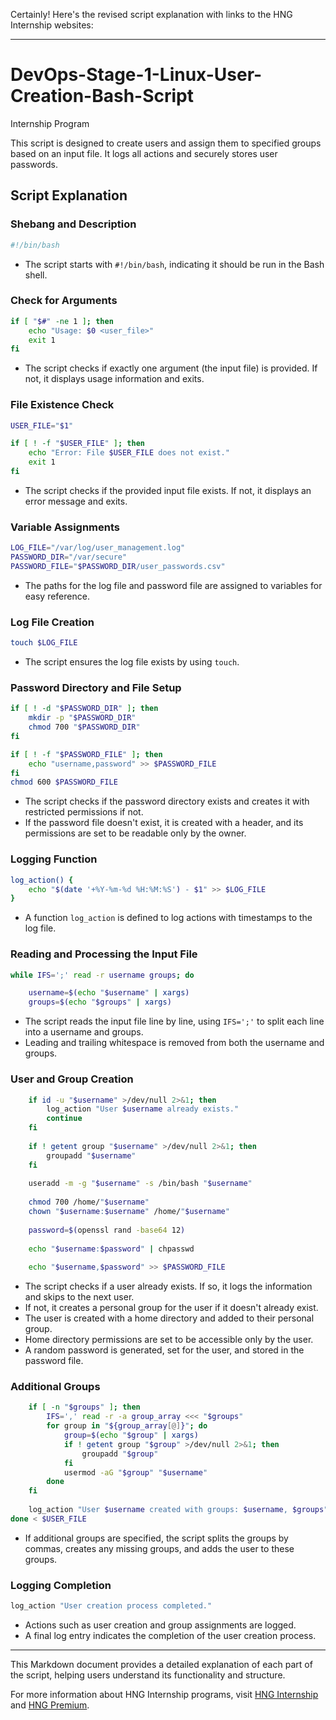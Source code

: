 Certainly! Here's the revised script explanation with links to the HNG Internship websites:

---

# DevOps-Stage-1-Linux-User-Creation-Bash-Script
Internship Program

This script is designed to create users and assign them to specified groups based on an input file. It logs all actions and securely stores user passwords.

## Script Explanation

### Shebang and Description
```bash
#!/bin/bash
```
- The script starts with `#!/bin/bash`, indicating it should be run in the Bash shell.

### Check for Arguments
```bash
if [ "$#" -ne 1 ]; then
    echo "Usage: $0 <user_file>"
    exit 1
fi
```
- The script checks if exactly one argument (the input file) is provided. If not, it displays usage information and exits.

### File Existence Check
```bash
USER_FILE="$1"

if [ ! -f "$USER_FILE" ]; then
    echo "Error: File $USER_FILE does not exist."
    exit 1
fi
```
- The script checks if the provided input file exists. If not, it displays an error message and exits.

### Variable Assignments
```bash
LOG_FILE="/var/log/user_management.log"
PASSWORD_DIR="/var/secure"
PASSWORD_FILE="$PASSWORD_DIR/user_passwords.csv"
```
- The paths for the log file and password file are assigned to variables for easy reference.

### Log File Creation
```bash
touch $LOG_FILE
```
- The script ensures the log file exists by using `touch`.

### Password Directory and File Setup
```bash
if [ ! -d "$PASSWORD_DIR" ]; then
    mkdir -p "$PASSWORD_DIR"
    chmod 700 "$PASSWORD_DIR"
fi

if [ ! -f "$PASSWORD_FILE" ]; then
    echo "username,password" >> $PASSWORD_FILE
fi
chmod 600 $PASSWORD_FILE
```
- The script checks if the password directory exists and creates it with restricted permissions if not.
- If the password file doesn't exist, it is created with a header, and its permissions are set to be readable only by the owner.

### Logging Function
```bash
log_action() {
    echo "$(date '+%Y-%m-%d %H:%M:%S') - $1" >> $LOG_FILE
}
```
- A function `log_action` is defined to log actions with timestamps to the log file.

### Reading and Processing the Input File
```bash
while IFS=';' read -r username groups; do

    username=$(echo "$username" | xargs)
    groups=$(echo "$groups" | xargs)
```
- The script reads the input file line by line, using `IFS=';'` to split each line into a username and groups.
- Leading and trailing whitespace is removed from both the username and groups.

### User and Group Creation
```bash
    if id -u "$username" >/dev/null 2>&1; then
        log_action "User $username already exists."
        continue
    fi
    
    if ! getent group "$username" >/dev/null 2>&1; then
        groupadd "$username"
    fi
    
    useradd -m -g "$username" -s /bin/bash "$username"
    
    chmod 700 /home/"$username"
    chown "$username:$username" /home/"$username"
    
    password=$(openssl rand -base64 12)
    
    echo "$username:$password" | chpasswd
    
    echo "$username,$password" >> $PASSWORD_FILE
```
- The script checks if a user already exists. If so, it logs the information and skips to the next user.
- If not, it creates a personal group for the user if it doesn't already exist.
- The user is created with a home directory and added to their personal group.
- Home directory permissions are set to be accessible only by the user.
- A random password is generated, set for the user, and stored in the password file.

### Additional Groups
```bash
    if [ -n "$groups" ]; then
        IFS=',' read -r -a group_array <<< "$groups"
        for group in "${group_array[@]}"; do
            group=$(echo "$group" | xargs)
            if ! getent group "$group" >/dev/null 2>&1; then
                groupadd "$group"
            fi
            usermod -aG "$group" "$username"
        done
    fi
    
    log_action "User $username created with groups: $username, $groups"
done < $USER_FILE
```
- If additional groups are specified, the script splits the groups by commas, creates any missing groups, and adds the user to these groups.

### Logging Completion
```bash
log_action "User creation process completed."
```
- Actions such as user creation and group assignments are logged.
- A final log entry indicates the completion of the user creation process.

---

This Markdown document provides a detailed explanation of each part of the script, helping users understand its functionality and structure.

For more information about HNG Internship programs, visit [HNG Internship](https://hng.tech/internship) and [HNG Premium](https://hng.tech/premium).